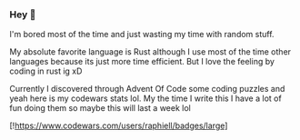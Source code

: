 ### Hey 👋

I'm bored most of the time and just wasting my time with random stuff.

My absolute favorite language is Rust although I use most of the time other languages because its just more time efficient.
But I love the feeling by coding in rust ig xD


Currently I discovered through Advent Of Code some coding puzzles and yeah here is my codewars stats lol. My the time I write this 
I have a lot of fun doing them so maybe this will last a week lol 

[!https://www.codewars.com/users/raphiell/badges/large]




<!--
**slayernominee/slayernominee** is a ✨ _special_ ✨ repository because its `README.md` (this file) appears on your GitHub profile.

Here are some ideas to get you started:

- 🔭 I’m currently working on ...
- 🌱 I’m currently learning ...
- 👯 I’m looking to collaborate on ...
- 🤔 I’m looking for help with ...
- 💬 Ask me about ...
- 📫 How to reach me: ...
- 😄 Pronouns: ...
- ⚡ Fun fact: ...
-->
